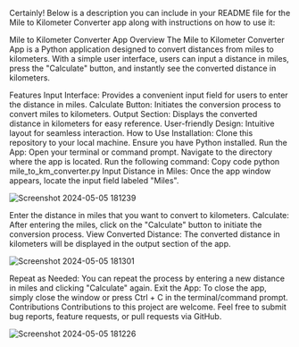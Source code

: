 
Certainly! Below is a description you can include in your README file for the Mile to Kilometer Converter app along with instructions on how to use it:

Mile to Kilometer Converter App
Overview
The Mile to Kilometer Converter App is a Python application designed to convert distances from miles to kilometers. With a simple user interface, users can input a distance in miles, press the "Calculate" button, and instantly see the converted distance in kilometers.

Features
Input Interface: Provides a convenient input field for users to enter the distance in miles.
Calculate Button: Initiates the conversion process to convert miles to kilometers.
Output Section: Displays the converted distance in kilometers for easy reference.
User-friendly Design: Intuitive layout for seamless interaction.
How to Use
Installation:
Clone this repository to your local machine.
Ensure you have Python installed.
Run the App:
Open your terminal or command prompt.
Navigate to the directory where the app is located.
Run the following command:
Copy code
python mile_to_km_converter.py
Input Distance in Miles:
Once the app window appears, locate the input field labeled "Miles".

![Screenshot 2024-05-05 181239](https://github.com/shanshee/Miles_to_Km_Converter/assets/135793255/6750f0c2-ea3b-446d-b10b-c3c57c55836f)

Enter the distance in miles that you want to convert to kilometers.
Calculate:
After entering the miles, click on the "Calculate" button to initiate the conversion process.
View Converted Distance:
The converted distance in kilometers will be displayed in the output section of the app.

![Screenshot 2024-05-05 181301](https://github.com/shanshee/Miles_to_Km_Converter/assets/135793255/9f5d2da4-a3cb-484c-961d-be5d2ce3cec7)

Repeat as Needed:
You can repeat the process by entering a new distance in miles and clicking "Calculate" again.
Exit the App:
To close the app, simply close the window or press Ctrl + C in the terminal/command prompt.
Contributions
Contributions to this project are welcome. Feel free to submit bug reports, feature requests, or pull requests via GitHub.



![Screenshot 2024-05-05 181226](https://github.com/shanshee/Miles_to_Km_Converter/assets/135793255/56c92502-551a-4f40-9b7f-d2d2bdc424e7)
